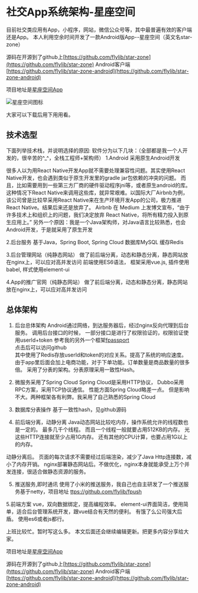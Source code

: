 # 社交App系统架构-星座空间

目前社交类应用有App，小程序，网站，微信公众号等，其中最普遍有效的客户端还是App。
本人利用空余时间开发了一款Android版App--星座空间（英文名star-zone）

源码在开源到了github上[https://github.com/flylib/star-zone](https://github.com/flylib/star-zone)
Android客户端[https://github.com/flylib/star-zone-android](https://github.com/flylib/star-zone-android)

项目地址是[星座空间App](http://resources.appjishu.com/app/star-zone.apk)

![星座空间图标](https://img-blog.csdn.net/20180702172220869?watermark/2/text/aHR0cHM6Ly9ibG9nLmNzZG4ubmV0L2xzbTEzNQ==/font/5a6L5L2T/fontsize/400/fill/I0JBQkFCMA==/dissolve/70)

大家可以下载后用下用用看。


## 技术选型
下面列举技术栈，并说明选择的原因:
软件分为以下几块：（全部都是我一个人开发的，很辛苦的^_^，全栈工程师+架构师）
1.Android
采用原生Android开发

很多人以为用React Native开发App就不需要处理兼容性问题。其实使用React Native开发，也会遇到类似于原生开发里的gradle jar包依赖的冲突的问题。 而且，比如需要用到一些第三方厂商的硬件驱动程序jni等，或者原生android的库。 这种情况下React Native来调用这些库，就异常艰难。以国际大厂Airbnb为例，该公司曾是比较早采用React Native来在生产环境开发App的公司，极力推进React Native。结果后来还是放弃了。
Airbnb 在 Medium 上发博文宣布，“由于许多技术上和组织上的问题，我们决定放弃 React Native，将所有精力投入到原生应用上。”
另外一个原因：我是一个Java架构师，对Java语言比较熟悉，也会Android开发，于是就采用了原生开发

2.后台服务
基于Java，Spring Boot, Spring Cloud
数据库MySQL
缓存Redis

3.后台管理网站（纯静态网站）
做了前后端分离，动态和静态分离，静态网站放在nginx上，可以应对高并发访问
前端使用ES6语法，
框架采用vue.js,
插件使用babel, 
样式使用element-ui

4.App的推广官网（纯静态网站）
做了前后端分离，动态和静态分离，静态网站放在nginx上，可以应对高并发访问

##  总体架构

1. 后台总体架构
Android通过网络，到达服务器后，经过nginx反向代理到后台服务。
调用后台接口的时候， 一部分接口是进行了权限验证的，权限验证使用userId+token
参考我的另外一个框架[fpassport](https://github.com/flylib/fpassport)
<br/> 点击后可以访问github <br/>
其中使用了Redis存放userId和token的对应关系。提高了系统的响应速度。
由于app里后面会加上电商功能，对于下单功能。订单数量是商品数量的很多倍。
采用了分表的架构。分表原理采用一致性Hash。

2. 微服务采用了Spring Cloud
Spring Cloud是采用HTTP协议， Dubbo采用RPC方案，采用TCP协议通信。
性能方面Spring Cloud略差一点。 但是影响不大。两种框架各有利弊。我采用了自己熟悉的Spring Cloud

3. 数据库分表操作
基于一致性hash，见github源码

4. 前后端分离，动静分离
Java动态网站比较吃内存，操作系统允许的线程数也是一定的。 最多几千个线程。
而且一个线程一般就要占用512KB的内存。 光这些HTTP连接就至少占用1G内存。
还有其他的CPU计算，也要占用1G以上的内存。 

动静分离后。 页面的每次请求不需要经过后端渲染，减少了Java Http连接数，减小了内存开销。
nginx部署静态网站后。不做优化，nginx本身就能承受上万个并发连接，很适合做静态资源的服务。

5. 推送服务,即时通讯
使用了小米的推送服务，我自己也自主研发了一个推送服务基于netty，项目地址
[ttps://github.com/flylib/fpush](https://github.com/flylib/fpush)

5.前端方案
vue，双向数据绑定，提高编程效率。
element-ui界面简洁，使用简单，适合后台管理系统开发，跟vue结合有天然的便利。
有饿了么公司强大后盾。
使用es6或者js都行。

上班比较忙。暂时写这么多。
本文后面还会继续编辑更新。把更多内容分享给大家。

项目地址是[星座空间App](http://resources.appjishu.com/app/star-zone.apk)

源码在开源到了github上[https://github.com/flylib/star-zone](https://github.com/flylib/star-zone)
Android客户端[https://github.com/flylib/star-zone-android](https://github.com/flylib/star-zone-android)
